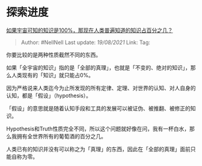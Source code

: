 # 探索进度
[如果宇宙可知的知识是100%，那现在人类普遍知道的知识占百分之几？](https://www.zhihu.com/question/65407798/answer/1635695300)

> Author: #NellNell
> Last update: *19/08/2021*
> Link:
> Tag:

你要比较的是两种性质截然不同的东西。

如果「全宇宙的知识」指的是「全部的真理」，也就是「不变的、绝对的知识」，那么人类现有的「知识」就只能占0%。

因为严格说来人类迄今为止所发现的所有定律、定理、对世界的认知、对人自身的认知，都是「假设」（hypothesis）。

「假设」的意思就是随着认知手段和工具的发展可以被证伪、被推翻、被修正的知识。

Hypothesis和Truth性质完全不同，所以这个问题就好像在问，我有一杯白水，那么我拥有全世界所有的葡萄酒的百分之几。

人类已有的知识并没有可以称之为「真理」的东西，因此在「全部的真理」面前只能自称为零。
